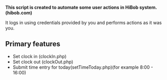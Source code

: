 **This script is created to automate some user actions in HiBob system. (hibob.com)**

It logs in using credentials provided by you and performs actions as it was you.

## Primary features

- Set clock in (clockIn.php)
- Set clock out (clockOut.php)
- Submit time entry for today(setTimeToday.php)(for example 8:00 - 16:00)